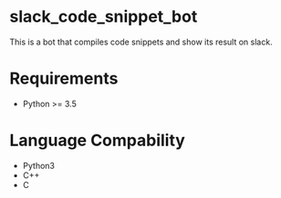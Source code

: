 # slack_code_snippet_bot
This is a bot that compiles code snippets and show its result on slack.

# Requirements
- Python >= 3.5

# Language Compability
- Python3
- C++
- C
